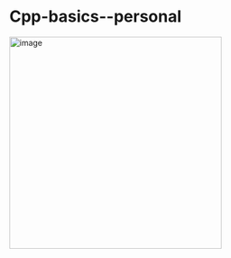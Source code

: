 # Cpp-basics--personal

<img width="376" alt="image" src="https://github.com/user-attachments/assets/b8782555-ae3f-44fd-986f-de0b2f9a502d">
